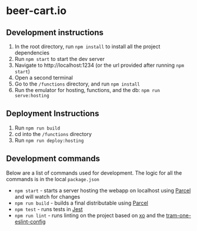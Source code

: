 # beer-cart.io

## Development instructions
1. In the root directory, run `npm install` to install all the project dependencies
2. Run `npm start` to start the dev server
3. Navigate to http://localhost:1234 (or the url provided after running `npm start`)
4. Open a second terminal
5. Go to the `/functions` directory, and run `npm install`
6. Run the emulator for hosting, functions, and the db: `npm run serve:hosting`

## Deployment Instructions
1. Run `npm run build`
2. cd into the `/functions` directory
3. Run `npm run deploy:hosting`

## Development commands
Below are a list of commands used for development. The logic for all the commands is in the local `package.json`
- `npm start` - starts a server hosting the webapp on localhost using
[Parcel](https://parceljs.org/)
and will watch for changes
- `npm run build` - builds a final distributable using
[Parcel](https://parceljs.org/)
- `npm test` - runs tests in
[Jest](https://jestjs.io/)
- `npm run lint` - runs linting on the project based on [xo](https://github.com/xojs/xo) and the [tram-one-eslint-config](https://github.com/Tram-One/eslint-config-tram-one)
